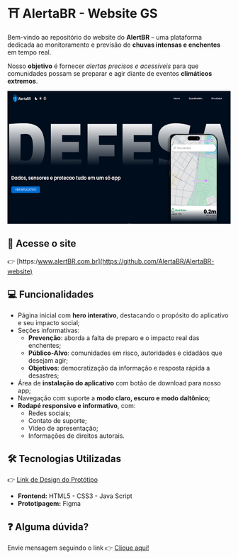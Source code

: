 # ⛩️ AlertaBR - Website GS

Bem-vindo ao repositório do website do **AlertBR** – uma plataforma dedicada ao monitoramento e previsão de **chuvas intensas e enchentes** em tempo real.

Nosso **objetivo** é fornecer *alertas precisos e acessíveis* para que comunidades possam se preparar e agir diante de eventos **climáticos extremos**.


<div align="center" >
    <img src="./src/assets/img/website/webSite.png" alt="Home Website" style="height: 300px;">
</div>

## 🔗 Acesse o site
<!-- Adicionar Link do github pages -->
👉 [https:/www.alertBR.com.br](https://github.com/AlertaBR/AlertaBR-website)

## 💻 Funcionalidades

- Página inicial com **hero interativo**, destacando o propósito do aplicativo e seu impacto social;
- Seções informativas:
  - **Prevenção**: aborda a falta de preparo e o impacto real das enchentes;
  - **Público-Alvo**: comunidades em risco, autoridades e cidadãos que desejam agir;
  - **Objetivos**: democratização da informação e resposta rápida a desastres;
- Área de **instalação do aplicativo** com botão de download para nosso app;
- Navegação com suporte a **modo claro, escuro e modo daltônico**;
- **Rodapé responsivo e informativo**, com:
  - Redes sociais;
  - Contato de suporte;
  - Vídeo de apresentação;
  - Informações de direitos autorais.

## 🛠️ Tecnologias Utilizadas
👉 [Link de Design do Protótipo](https://www.figma.com/design/PhPHWQIssrKu9sEVCi4i5X/AlertaBR---Figma?node-id=0-1&p=f&t=W6rD40cJStd6ovVI-0)

- **Frontend:** HTML5 - CSS3 - Java Script
- **Prototipagem:** Figma


## ❓ Alguma dúvida?
Envie mensagem seguindo o link 👉 [Clique aqui!](mailto:contato@alertabr.com)